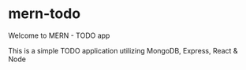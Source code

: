 # mern-todo

Welcome to MERN - TODO app

This is a simple TODO application utilizing MongoDB, Express, React & Node


